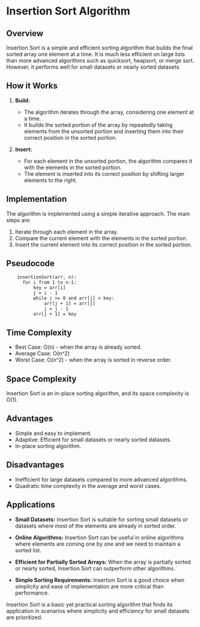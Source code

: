 # Insertion Sort Algorithm

## Overview

Insertion Sort is a simple and efficient sorting algorithm that builds the final sorted array one element at a time. It is much less efficient on large lists than more advanced algorithms such as quicksort, heapsort, or merge sort. However, it performs well for small datasets or nearly sorted datasets.

## How it Works

1. **Build:**
   - The algorithm iterates through the array, considering one element at a time.
   - It builds the sorted portion of the array by repeatedly taking elements from the unsorted portion and inserting them into their correct position in the sorted portion.

2. **Insert:**
   - For each element in the unsorted portion, the algorithm compares it with the elements in the sorted portion.
   - The element is inserted into its correct position by shifting larger elements to the right.

## Implementation

The algorithm is implemented using a simple iterative approach. The main steps are:
1. Iterate through each element in the array.
2. Compare the current element with the elements in the sorted portion.
3. Insert the current element into its correct position in the sorted portion.

## Pseudocode
  ```plaintext
      insertionSort(arr, n):
        for i from 1 to n-1:
            key = arr[i]
            j = i - 1
            while j >= 0 and arr[j] > key:
                arr[j + 1] = arr[j]
                j = j - 1
            arr[j + 1] = key
  ```

## Time Complexity

- Best Case: O(n) - when the array is already sorted.
- Average Case: O(n^2)
- Worst Case: O(n^2) - when the array is sorted in reverse order.

## Space Complexity

Insertion Sort is an in-place sorting algorithm, and its space complexity is O(1).

## Advantages

- Simple and easy to implement.
- Adaptive: Efficient for small datasets or nearly sorted datasets.
- In-place sorting algorithm.

## Disadvantages

- Inefficient for large datasets compared to more advanced algorithms.
- Quadratic time complexity in the average and worst cases.

## Applications

- **Small Datasets:**
Insertion Sort is suitable for sorting small datasets or datasets where most of the elements are already in sorted order.

- **Online Algorithms:**
Insertion Sort can be useful in online algorithms where elements are coming one by one and we need to maintain a sorted list.

- **Efficient for Partially Sorted Arrays:**
When the array is partially sorted or nearly sorted, Insertion Sort can outperform other algorithms.

- **Simple Sorting Requirements:**
Insertion Sort is a good choice when simplicity and ease of implementation are more critical than performance.

Insertion Sort is a basic yet practical sorting algorithm that finds its application in scenarios where simplicity and efficiency for small datasets are prioritized.
